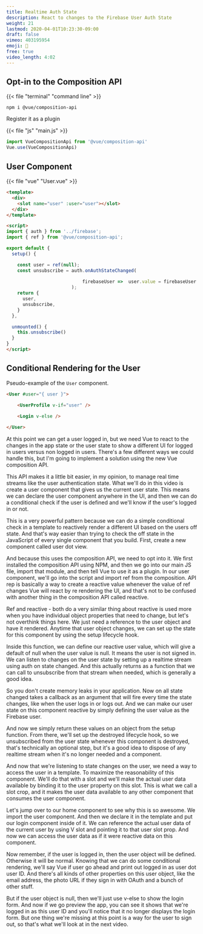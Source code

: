 ```yaml
---
title: Realtime Auth State
description: React to changes to the Firebase User Auth State
weight: 21
lastmod: 2020-04-01T10:23:30-09:00
draft: false
vimeo: 403195954
emoji: 👥
free: true
video_length: 4:02
---
```


## Opt-in to the Composition API

{{< file "terminal" "command line" >}}
```text
npm i @vue/composition-api
```

Register it as a plugin

{{< file "js" "main.js" >}}
```javascript
import VueCompositionApi from '@vue/composition-api'
Vue.use(VueCompositionApi)
```

## User Component

{{< file "vue" "User.vue" >}}
```html
<template>
  <div>
    <slot name="user" :user="user"></slot>
  </div>
</template>

<script>
import { auth } from '../firebase';
import { ref } from '@vue/composition-api';

export default {
  setup() {

    const user = ref(null);
    const unsubscribe = auth.onAuthStateChanged(
        
                            firebaseUser =>  user.value = firebaseUser
                        );
    return {
      user,
      unsubscribe,
    }
  },

  unmounted() {
    this.unsubscribe()
  }
}
</script>
```

## Conditional Rendering for the User

Pseudo-example of the `User` component. 

```html
<User #user="{ user }">
    
    <UserProfile v-if="user" />

    <Login v-else />

</User>
```

At this point we can get a user logged in, but we need Vue to react to the changes in the app state or the user state to show a different UI for logged in users versus non logged in users. There's a few different ways we could handle this, but I'm going to implement a solution using the new Vue composition API.

This API makes it a little bit easier, in my opinion, to manage real time streams like the user authentication state. What we'll do in this video is create a user component that gives us the current user state. This means we can declare the user component anywhere in the UI, and then we can do a conditional check if the user is defined and we'll know if the user's logged in or not.

This is a very powerful pattern because we can do a simple conditional check in a template to reactively render a different UI based on the users off state. And that's way easier than trying to check the off state in the JavaScript of every single component that you build. First, create a new component called user dot view.

And because this uses the composition API, we need to opt into it. We first installed the composition API using NPM, and then we go into our main JS file, import that module, and then tell Vue to use it as a plugin. In our user component, we'll go into the script and import ref from the composition. API rep is basically a way to create a reactive value whenever the value of ref changes Vue will react by re rendering the UI, and that's not to be confused with another thing in the composition API called reactive.

Ref and reactive - both do a very similar thing about reactive is used more when you have individual object properties that need to change, but let's not overthink things here. We just need a reference to the user object and have it rendered. Anytime that user object changes, we can set up the state for this component by using the setup lifecycle hook.

Inside this function, we can define our reactive user value, which will give a default of null when the user value is null. It means the user is not signed in. We can listen to changes on the user state by setting up a realtime stream using auth on state changed. And this actually returns as a function that we can call to unsubscribe from that stream when needed, which is generally a good idea.

So you don't create memory leaks in your application. Now on all state changed takes a callback as an argument that will fire every time the state changes, like when the user logs in or logs out. And we can make our user state on this component reactive by simply defining the user value as the Firebase user.

And now we simply return these values on an object from the setup function. From there, we'll set up the destroyed lifecycle hook, so we unsubscribed from the user state whenever this component is destroyed, that's technically an optional step, but it's a good idea to dispose of any realtime stream when it's no longer needed and a component.

And now that we're listening to state changes on the user, we need a way to access the user in a template. To maximize the reasonability of this component. We'll do that with a slot and we'll make the actual user data available by binding it to the user property on this slot. This is what we call a slot crop, and it makes the user data available to any other component that consumes the user component.

Let's jump over to our home component to see why this is so awesome. We import the user component. And then we declare it in the template and put our login component inside of it. We can reference the actual user data of the current user by using V slot and pointing it to that user slot prop. And now we can access the user data as if it were reactive data on this component.

Now remember, if the user is logged in, then the user object will be defined. Otherwise it will be normal. Knowing that we can do some conditional rendering, we'll say Vue if user go ahead and print out logged in as user dot user ID. And there's all kinds of other properties on this user object, like the email address, the photo URL if they sign in with OAuth and a bunch of other stuff.

But if the user object is null, then we'll just use v-else to show the login form. And now if we go preview the app, you can see it shows that we're logged in as this user ID and you'll notice that it no longer displays the login form. But one thing we're missing at this point is a way for the user to sign out, so that's what we'll look at in the next video.
